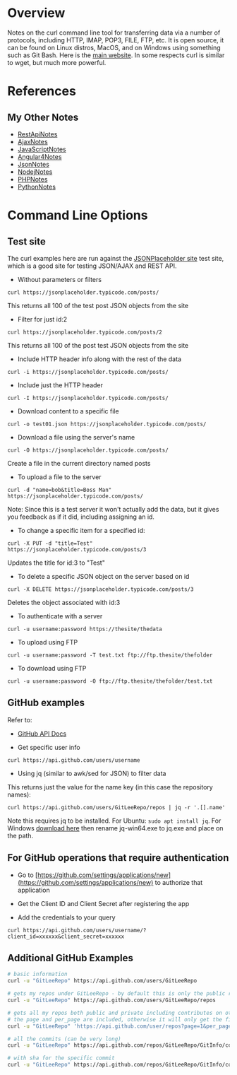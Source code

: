 # Overview

Notes on the curl command line tool for transferring data via a number of protocols, including HTTP, IMAP, POP3, FILE, FTP, etc.  It is open source, it can be found on Linux distros, MacOS, and on Windows using something such as Git Bash.  Here is the 
[main website](https://curl.haxx.se/).  In some respects curl is similar to wget, but much more powerful.

# References

## My Other Notes

* [RestApiNotes](https://github.com/GitLeeRepo/RestApiNotes/blob/master/RestApiNotes.md#overview)
* [AjaxNotes](https://github.com/GitLeeRepo/JavaScriptNotes/blob/master/AjaxNotes.md#overview)
* [JavaScriptNotes](https://github.com/GitLeeRepo/JavaScriptNotes/blob/master/JavaScriptNotes.md#overview)
* [Angular4Notes](https://github.com/GitLeeRepo/JavaScriptNotes/blob/master/Angular4Notes.md#overview)
* [JsonNotes](https://github.com/GitLeeRepo/JavaScriptNotes/blob/master/JsonNotes.md#overview)
* [NodejNotes](https://github.com/GitLeeRepo/NodejsNotes/blob/master/NodejNotes.md#overview)
* [PHPNotes](https://github.com/GitLeeRepo/PHPNotes/blob/master/PHPNotes.md#overview)
* [PythonNotes](https://github.com/GitLeeRepo/PythonNotes/blob/master/PythonNotes.md#overview)

# Command Line Options

## Test site

The curl examples here are run against the [JSONPlaceholder site](https://jsonplaceholder.typicode.com/) test site, which is a good site for testing JSON/AJAX and REST API.

* Without parameters or filters

```
curl https://jsonplaceholder.typicode.com/posts/
```
This returns all 100 of the test post JSON objects from the site

* Filter for just id:2

```
curl https://jsonplaceholder.typicode.com/posts/2
```
This returns all 100 of the post test JSON objects from the site

* Include HTTP header info along with the rest of the data

```
curl -i https://jsonplaceholder.typicode.com/posts/
```

* Include just the HTTP header

```
curl -I https://jsonplaceholder.typicode.com/posts/
```

* Download content to a specific file

```
curl -o test01.json https://jsonplaceholder.typicode.com/posts/
```
* Download a file using the server's name

```
curl -O https://jsonplaceholder.typicode.com/posts/
```
Create a file in the current directory named posts

* To upload a file to the server

```
curl -d "name=bob&title=Boss Man" https://jsonplaceholder.typicode.com/posts/
```
Note: Since this is a test server it won't actually add the data, but it gives you feedback as if it did, including assigning an id.

* To change a specific item for a specified id:

```
curl -X PUT -d "title=Test" https://jsonplaceholder.typicode.com/posts/3
```
Updates the title for id:3 to "Test"

* To delete a specific JSON object on the server based on id
```
curl -X DELETE https://jsonplaceholder.typicode.com/posts/3
```
Deletes the object associated with id:3

* To authenticate with a server

```
curl -u username:password https://thesite/thedata
```

* To upload using FTP

```
curl -u username:password -T test.txt ftp://ftp.thesite/thefolder
```

* To download using FTP

```
curl -u username:password -O ftp://ftp.thesite/thefolder/test.txt
```

## GitHub examples

Refer to:

* [GitHub API Docs](https://developer.github.com/v3/)

* Get specific user info

```
curl https://api.github.com/users/username
```

* Using jq (similar to awk/sed for JSON) to filter data

This returns just the value for the name key (in this case the repository names):
```
curl https://api.github.com/users/GitLeeRepo/repos | jq -r '.[].name'
```
Note this requires jq to be installed.  For Ubuntu: `sudo apt install jq`.  For Windows [download here](https://stedolan.github.io/jq/) then rename jq-win64.exe to jq.exe and place on the path.

## For GitHub operations that require authentication

* Go to [https://github.com/settings/applications/new](https://github.com/settings/applications/new) to authorize that application

* Get the Client ID and Client Secret after registering the app

* Add the credentials to your query

```
curl https://api.github.com/users/username/?client_id=xxxxxx&client_secret=xxxxxx
```

## Additional GitHub Examples

```bash
# basic information
curl -u "GitLeeRepo" https://api.github.com/users/GitLeeRepo

# gets my repos under GitLeeRepo - by default this is only the public repos
curl -u "GitLeeRepo" https://api.github.com/users/GitLeeRepo/repos

# gets all my repos both public and private including contributes on other users repos
# the page and per_page are included, otherwise it will only get the first 30 repos
curl -u "GitLeeRepo" 'https://api.github.com/user/repos?page=1&per_page=100'

# all the commits (can be very long)
curl -u "GitLeeRepo" https://api.github.com/repos/GitLeeRepo/GitInfo/commits

# with sha for the specific commit
curl -u "GitLeeRepo" https://api.github.com/repos/GitLeeRepo/GitInfo/commits/60f1026b39b33c93bc5211df80504bcc19c74579
```
